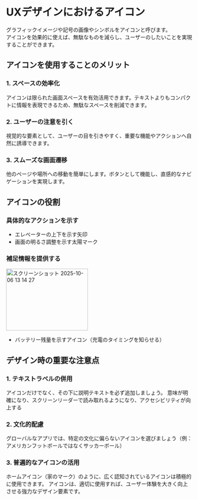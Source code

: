 # UXデザインにおけるアイコン
グラフィックイメージや記号の画像やシンボルをアイコンと呼びます。  
アイコンを効果的に使えば、無駄なものを減らし、ユーザーのしたいことを実現することができます。  

## アイコンを使用することのメリット
### 1. スペースの効率化
アイコンは限られた画面スペースを有効活用できます。テキストよりもコンパクトに情報を表現できるため、無駄なスペースを削減できます。
### 2. ユーザーの注意を引く
視覚的な要素として、ユーザーの目を引きやすく、重要な機能やアクションへ自然に誘導できます。
### 3. スムーズな画面遷移
他のページや場所への移動を簡単にします。ボタンとして機能し、直感的なナビゲーションを実現します。

## アイコンの役割
### 具体的なアクションを示す
- エレベーターの上下を示す矢印
- 画面の明るさ調整を示す太陽マーク

### 補足情報を提供する
<img width="221" height="167" alt="スクリーンショット 2025-10-06 13 14 27" src="https://github.com/user-attachments/assets/6324ed5b-ad2b-4383-9f89-68a7f002c93c" />
  
- バッテリー残量を示すアイコン（充電のタイミングを知らせる）

## デザイン時の重要な注意点
### 1. テキストラベルの併用
アイコンだけでなく、その下に説明テキストを必ず追加しましょう。
意味が明確になり、スクリーンリーダーで読み取れるようになり、アクセシビリティが向上する

### 2. 文化的配慮
グローバルなアプリでは、特定の文化に偏らないアイコンを選びましょう（例：アメリカンフットボールではなくサッカーボール）
### 3. 普遍的なアイコンの活用
ホームアイコン（家のマーク）のように、広く認知されているアイコンは積極的に使用できます。
アイコンは、適切に使用すれば、ユーザー体験を大きく向上させる強力なデザイン要素です。
